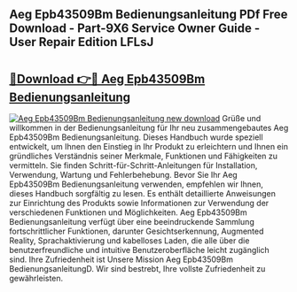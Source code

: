 ## Aeg Epb43509Bm Bedienungsanleitung PDf Free Download - Part-9X6 Service Owner Guide - User Repair Edition LFLsJ

# <h2><a href="http://df450xa.blite.top/?on=Aeg+Epb43509Bm+Bedienungsanleitung">🔗Download 👉🔴 Aeg Epb43509Bm Bedienungsanleitung</a></h2>

[![Aeg Epb43509Bm Bedienungsanleitung new download](https://i.imgur.com/lujVjoI.png)](http://df450xa.blite.top/?on=Aeg+Epb43509Bm+Bedienungsanleitung)
Grüße und willkommen in der Bedienungsanleitung für Ihr neu zusammengebautes Aeg Epb43509Bm Bedienungsanleitung. Dieses Handbuch wurde speziell entwickelt, um Ihnen den Einstieg in Ihr Produkt zu erleichtern und Ihnen ein gründliches Verständnis seiner Merkmale, Funktionen und Fähigkeiten zu vermitteln. Sie finden Schritt-für-Schritt-Anleitungen für Installation, Verwendung, Wartung und Fehlerbehebung. Bevor Sie Ihr Aeg Epb43509Bm Bedienungsanleitung verwenden, empfehlen wir Ihnen, dieses Handbuch sorgfältig zu lesen. Es enthält detaillierte Anweisungen zur Einrichtung des Produkts sowie Informationen zur Verwendung der verschiedenen Funktionen und Möglichkeiten. Aeg Epb43509Bm Bedienungsanleitung verfügt über eine beeindruckende Sammlung fortschrittlicher Funktionen, darunter Gesichtserkennung, Augmented Reality, Sprachaktivierung und kabelloses Laden, die alle über die benutzerfreundliche und intuitive Benutzeroberfläche leicht zugänglich sind. Ihre Zufriedenheit ist Unsere Mission Aeg Epb43509Bm BedienungsanleitungD. Wir sind bestrebt, Ihre vollste Zufriedenheit zu gewährleisten.
